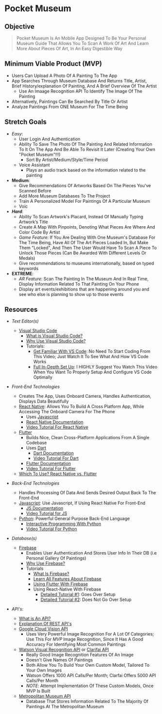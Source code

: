 # Pocket Museum

## Objective
> Pocket Museum Is An Mobile App Designed To Be Your Personal Museum Guide That Allows You To Scan A Work Of Art And Learn More About Pieces Of Art, In An Easy Digestible Way

## Minimum Viable Product (MVP)
- Users Can Upload A Photo Of A Painting To The App
- App Searches Through Museum Database And Returns Title, Artist, Brief History/explanation Of Painting, And A Brief Overview Of The Artist
    - Use An Imaage Recognition API To Identify The Image Of The Painting
- Alternatively, Paintings Can Be Searched By Title Or Artist
- Analyze Paintings From ONE Museum For The Time Being

## Stretch Goals
- *Easy*:
    - User Login And Authentication
    - Ability To Save The Photo Of The Painting And Related Information To It On The App And Be Able To Revisit It Later (Creating Your Own "Pocket Museum"!!!)
        - Sort By Artist/Medium/Style/Time Period
    - Voice Assistant
        - Plays an audio track based on the information related to the painting
- **Medium**:
    - Give Recommendations Of Artworks Based On The Pieces You've Scanned Before
    - Add More Museum Databases To The Project
    - Train A Personalized Model For Paintings Of A Particular Museum
    - Voic
- ***Hard***:
    - Ability To Scan Artwork's Placard, Instead Of Manually Typing Artwork’s Title
    - Create A Map With Pinpoints, Denoting What Pieces Are Where And Color Code By Artist
    - *Game Feature*: If You Are Dealing With One Museum's Database For The Time Being, Have All Of The Art Pieces Loaded In, But Make Them "Locked", And Then The User Would Have To Scan A Piece To Unlock Those Pieces (Can Be Awarded With Different Levels Or Medals)
    - Give recommendations to museums internationally, based on typed keywords
- ****EXTREME****:
    - *AR Feature*: Scan The Painting In The Museum And In Real Time, Display Information Related To That Painting On Your Phone
    - Display art events/exhibitions that are happening around you and see who else is planning to show up to those events

## Resources
- *Text Editor(s)*
    - [Visual Studio Code](https://code.visualstudio.com/)
        - [What is Visual Studio Code?](https://code.visualstudio.com/docs/editor/whyvscode)
        - [Why Use Visual Studio Code?](https://blog.eduonix.com/software-development/visual-studio-code-popular/)
        - Tutorials:
            - [Get Familiar With VS Code](https://www.youtube.com/playlist?list=PLC3y8-rFHvwhleivq1QohBZN4d8IdzG3c): No Need To Start Coding From This Video; Just Watch It To See What And How VS Code Works
            - [Full In-Depth Set Up](https://www.youtube.com/watch?v=fnPhJHN0jTE): I HIGHLY Suggest You Watch This Video When You Want To Properly Setup And Configure VS Code Optimally
- *Front-End Technologies*
    - Creates The App, Uses Onboard Camera, Handles Authentication, Displays Data Beautifully
    - [React Native](https://facebook.github.io/react-native/): Allows You To Build A Cross Platform App, While Accessing The Onboard Camera For The Phone
        - Uses [Javascript](https://www.javascript.com/)
        - [React Native Documentation](https://www.tutorialspoint.com/react_native/index.htm)
        - [Video Tutorial For React Native](https://www.youtube.com/watch?v=mkualZPRZCs)
    - [Flutter](https://flutter.dev/)
        - Builds Nice, Clean Cross-Platform Applications From A Single Codebase
        - Uses [Dart](https://dart.dev/)
            - [Dart Documentation](https://dart.dev/guides/language/language-tour)
            - [Video Tutorial For Dart](https://www.youtube.com/watch?v=OLjyCy-7U2U)
        - [Flutter Documentation](https://flutter.dev/docs/reference/tutorials)
        - [Video Tutorial For Flutter](https://www.youtube.com/watch?v=1gDhl4leEzA)
    - [Which To Use? React Native vs. Flutter](https://www.youtube.com/watch?v=tSyXb0sHBoE)
- *Back-End Technologies*
    - Handles Processing Of Data And Sends Desired Output Back To The Front-End
    - [Javascript](https://www.javascript.com/): Use Javascript, If Using React Native For Front-End
        - [JS Documentation](https://www.javascript.com/learn/strings)
        - [Video Tutorial for JS](https://www.youtube.com/watch?v=hdI2bqOjy3c)
    - [Python](https://www.python.org/): Powerful General Purpose Back-End Language
        - [Interactive Programming With Python](https://www.codecademy.com/learn/learn-python-3)
        - [Video Tutorial For Python](https://www.youtube.com/watch?v=YYXdXT2l-Gg&list=PL-osiE80TeTt2d9bfVyTiXJA-UTHn6WwU)
        
- *Database(s)*
    - [Firebase](https://firebase.google.com/)
        - Enables User Authentication And Stores User Info In Their DB (i.e Personal Gallery Of Paintings)
        - [Why Use Firebase?](https://www.tristatetechnology.com/blog/firebase-backend-mobile-app/)
        - Tutorials
            - [What Is Firebase?](https://www.youtube.com/watch?v=BXHQ5NxU2p8)
            - [Learn All Features About Firebase](https://www.youtube.com/playlist?list=PLl-K7zZEsYLm7CPS0xf-7E7EF3AFxWRCW)
            - [Using Flutter With Firebase](https://www.youtube.com/playlist?list=PL4cUxeGkcC9j--TKIdkb3ISfRbJeJYQwC)
            - Using React-Native With Firebase
                - [Detailed Tutorial #1](https://www.youtube.com/playlist?list=PLy9JCsy2u97m-xWAxGwHZ2vITtj4qBKDm): Goes Over Setup
                - [Detailed Tutorial #2](https://www.youtube.com/playlist?list=PLDr7Z-9oq655ltYjAj3dbEqEbdkALt0fJ): Does Not Go Over Setup
- *API's*:
    - [What is An API?](https://www.youtube.com/watch?v=s7wmiS2mSXY)
    - [Explanation Of REST API's](https://www.youtube.com/watch?v=7YcW25PHnAA)
    - [Google Cloud Vision API](https://cloud.google.com/vision)
        - Uses Very Powerful Image Recognition For A Lot Of Categories; Use This For *MVP* Image Recognition, Since It Has A Good Accuracy For Identifying Most Common Paintings
    - [Watson Visual Recognition API](https://www.ibm.com/cloud/watson-visual-recognition) or [Clarifai API](https://www.clarifai.com/)
        - Really Good Image Recognition Features Of An Image
        - Doesn't Give Names Of Paintings
        - Both Allow You To Build Your Own Custom Model, Tailored To Your Own Images
        - Watson Offers 1000 API Calls/Per Month; Clarfai Offers 5000 API Calls/Per Month
        - *NOTE*: Attempt Implementation Of These Custom Models, Once MVP Is Built
    - [Metropolitan Museum API](https://metmuseum.github.io/)
        - Database That Stores Information Related To The Majority Of Paintings At The Metropolitan Museum
